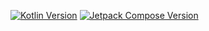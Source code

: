 
[![Kotlin Version](https://img.shields.io/badge/Kotlin-1.8.10-blue)](https://kotlinlang.org/) [![Jetpack Compose Version](https://img.shields.io/badge/Jetpack-Compose-14.2-blue)](https://developer.android.com/develop/ui/compose)
